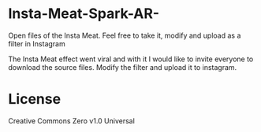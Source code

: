 # Insta-Meat-Spark-AR-
Open files of the Insta Meat. Feel free to take it, modify and upload as a filter in Instagram

The Insta Meat effect went viral and with it I would like to invite everyone to download the source files. Modify the filter and upload it to instagram.


# License

Creative Commons Zero v1.0 Universal


